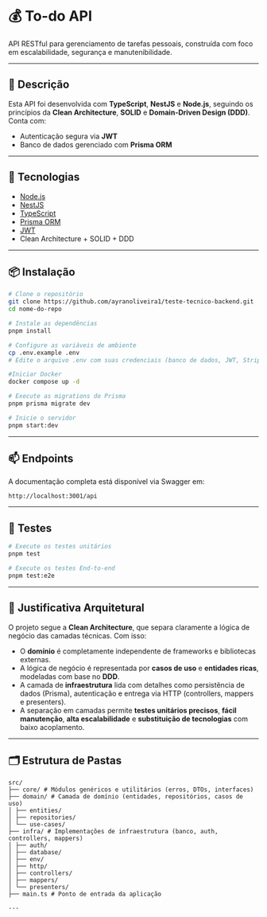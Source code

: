 # 💰 To-do API

API RESTful para gerenciamento de tarefas pessoais, construída com foco em escalabilidade, segurança e manutenibilidade.

---

## 🧠 Descrição

Esta API foi desenvolvida com **TypeScript**, **NestJS** e **Node.js**, seguindo os princípios da **Clean Architecture**, **SOLID** e **Domain-Driven Design (DDD)**.  
Conta com:

- Autenticação segura via **JWT**
- Banco de dados gerenciado com **Prisma ORM**

---

## 🚀 Tecnologias

- [Node.js](https://nodejs.org/)
- [NestJS](https://nestjs.com/)
- [TypeScript](https://www.typescriptlang.org/)
- [Prisma ORM](https://www.prisma.io/)
- [JWT](https://jwt.io/)
- Clean Architecture + SOLID + DDD

---

## 📦 Instalação

```bash
# Clone o repositório
git clone https://github.com/ayranoliveira1/teste-tecnico-backend.git
cd nome-do-repo

# Instale as dependências
pnpm install

# Configure as variáveis de ambiente
cp .env.example .env
# Edite o arquivo .env com suas credenciais (banco de dados, JWT, Stripe, OpenAI)

#Iniciar Docker
docker compose up -d

# Execute as migrations do Prisma
pnpm prisma migrate dev

# Inicie o servidor
pnpm start:dev
```

---

## 📫 Endpoints

A documentação completa está disponível via Swagger em:

```
http://localhost:3001/api
```

---

## 🧪 Testes

```bash
# Execute os testes unitários
pnpm test

# Execute os testes End-to-end
pnpm test:e2e
```

---

## 🧱 Justificativa Arquitetural

O projeto segue a **Clean Architecture**, que separa claramente a lógica de negócio das camadas técnicas. Com isso:

- O **domínio** é completamente independente de frameworks e bibliotecas externas.
- A lógica de negócio é representada por **casos de uso** e **entidades ricas**, modeladas com base no **DDD**.
- A camada de **infraestrutura** lida com detalhes como persistência de dados (Prisma), autenticação e entrega via HTTP (controllers, mappers e presenters).
- A separação em camadas permite **testes unitários precisos**, **fácil manutenção**, **alta escalabilidade** e **substituição de tecnologias** com baixo acoplamento.

---

## 🗂️ Estrutura de Pastas

```plaintext
src/
├── core/ # Módulos genéricos e utilitários (erros, DTOs, interfaces)
├── domain/ # Camada de domínio (entidades, repositórios, casos de uso)
│ ├── entities/
│ ├── repositories/
│ └── use-cases/
├── infra/ # Implementações de infraestrutura (banco, auth, controllers, mappers)
│ ├── auth/
│ ├── database/
│ ├── env/
│ ├── http/
│ ├── controllers/
│ ├── mappers/
│ └── presenters/
├── main.ts # Ponto de entrada da aplicação

---
```
